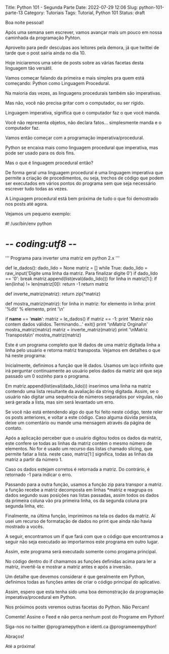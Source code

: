 Title: Python 101 - Segunda Parte
Date: 2022-07-29 12:06
Slug: python-101-parte-13
Category: Tutoriais
Tags: Tutorial, Python 101
Status: draft

Boa noite pessoal!

Após uma semana sem escrever, vamos avançar mais um pouco em nossa caminhada da programação Pyhton.

Aproveito para pedir desculpas aos leitores pela demora, já que twittei de tarde que o post sairia ainda no dia 10.

Hoje iniciaremos uma série de posts sobre as várias facetas desta linguagem tão versátil.

Vamos começar falando da primeira e mais simples pra quem está começando: Python como Linguagem Procedural.

Na maioria das vezes, as linguagens procedurais também são imperativas.


Mas não, você não precisa gritar com o computador, ou ser rígido.

Linguagem imperativa, significa que o computador faz o que você manda.

Você não representa objetos, não declara fatos... simplesmente manda e o computador faz.

Vamos então começar com a programação imperativa/procedural.

Python se encaixa mais como linguagem procedural que imperativa, mas pode ser usado para os dois fins.

Mas o que é  linguagem procedural então?

De forma geral uma linguagem procedural é uma linguagem imperativa que permite a criação de procedimentos, ou seja, trechos de código que podem ser executados em vários pontos do programa sem que seja necessário escrever tudo todas as vezes.

A Linguagem procedural está bem próxima de tudo o que foi demostrado nos posts até agora.

Vejamos um pequeno exemplo:

#! /usr/bin/env python
# -*- coding:utf8 -*-

'''
Programa para inverter uma matriz em python 2.x
'''

def le_dados():
    dado_lido = None
    matriz = []
    while True:
 dado_lido = raw_input('Digite uma linha da matriz. Para finalizar digite 0')
 if dado_lido == '0':
     break
 matriz.append(list(eval(dado_lido)))
    for linha in matriz[1:]:
 if len(linha) != len(matriz[0]):
     return -1
    return matriz
 
def inverte_matriz(matriz):
    return zip(*matriz)
    
def mostra_matriz(matriz):
    for linha in matriz:
 for elemento in linha:
     print '%d\t' % elemento,
 print '\n'
 
if __name__ == '__main__':
    matriz = le_dados()
    if matriz == -1:
 print 'Matriz não contem dados válidos. Terminando...'
 exit()
    print '\nMatriz Orginal\n'
    mostra_matriz(matriz)
    matriz = inverte_matriz(matriz)
    print '\nMatriz Transposta\n'
    mostra_matriz(matriz)

Este é um programa completo que lê dados de uma matriz digitada linha a linha pelo usuário e retorna matriz transposta. Vejamos em detalhes o que há neste programa:

Inicialmente, definimos a função que lê dados. Usamos um laço infinito que irá perguntar continuamente ao usuário pelos dados da matriz até que seja passado um 0 sozinho para o programa.

Em matriz.append(list(eval(dado_lido))) inserimos uma linha na matriz contendo uma lista resultante da avaliação da string digitada. Assim, se o usuário não digitar uma sequência de números separados por vírgulas, não será gerada a  lista, mas sim será levantado um erro.

Se você não está entendendo algo do que foi feito neste código, tente reler os posts anteriores, e voltar a este código. Caso alguma dúvida persista, deixe um comentário ou mande uma mensagem através da página de contato.

Após a aplicação perceber que o usuário digitou todos os dados da matriz, este confere se todas as linhas da matriz contém o mesmo número de elementos. No for é usado um recurso das listas chamado slicing, que permite fatiar a lista. neste caso, matriz[1:] significa, todas as linhas da matriz a partir da número 1.

Caso os dados estejam corretos é retornada a matriz. Do contrário, é retornado -1 para indicar o erro.

Passando para a outra função, usamos a função zip para transpor a matriz. a função recebe a matriz decomposta em linhas *matriz e reagrupa os dados segundo suas posições nas  listas passadas, assim todos os dados da primeira coluna vão pra primeira linha, os da segunda coluna pra segunda linha, etc.

Finalmente, na última função, imprimimos na tela os dados da matriz. Aí usei um recurso de formatação de dados no print que ainda não havia mostrado a vocês.

A seguir, encontramos um if que fará com que o código que encontramos a seguir não seja executado ao importarmos este programa em outro lugar.

Assim, este programa será executado somente como progama principal.

No código dentro do if chamamos as funções definidas acima para ler a matriz, invertê-la e mostrar a matriz antes e após a inversão.

Um detalhe que devemos considerar é que geralmente em Python, definimos todas as funções antes de criar o código principal do aplicativo.

Assim, espero que esta tenha sido uma boa demonstração da programação imperativa/procedural em Python.

Nos próximos posts veremos outras facetas do Python. Não Percam!

Comente!
Assine o Feed e não perca nenhum post do Programe em Python!

Siga-nos no twitter @programepython e identi.ca @programeempython!

Abraços!

Até a próxima!